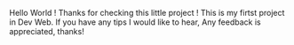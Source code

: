 Hello World ! Thanks for checking this little project ! This is my firtst project in Dev Web. If you have any tips I would like to hear, Any feedback is appreciated, thanks!
